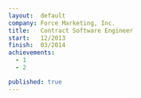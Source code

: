 ```yaml
---
layout:  default
company: Force Marketing, Inc.
title:   Contract Software Engineer
start:   12/2013
finish:  03/2014
achievements:
  - 1
  - 2

published: true
---
```

